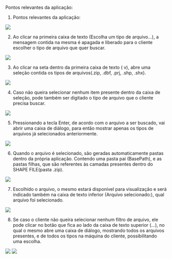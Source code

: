 Pontos relevantes da aplicação:

1. Pontos relevantes da aplicação:

<img src="https://i.imgur.com/VLJ3tbs.png" >

2. Ao clicar na primeira caixa de texto (Escolha um tipo de arquivo...), a mensagem contida na mesma é apagada e liberado para o cliente escolher o tipo de arquivo que quer buscar.

<img src="https://i.imgur.com/A24pJdY.png" >

3. Ao clicar na seta dentro da primeira caixa de texto ( v), abre uma seleção contida os tipos de arquivos(.zip, .dbf, .prj, .shp, .shx).

<img src="https://i.imgur.com/gz30Aut.png">

4. Caso não queira selecionar nenhum item presente dentro da caixa de seleção, pode também ser digitado o tipo de arquivo que o cliente precisa buscar.

<img src="https://i.imgur.com/Xh0j0I1.png">

5. Pressionando a tecla Enter, de acordo com o arquivo a ser buscado, vai abrir uma caixa de diálogo, para então mostrar apenas os tipos de arquivos já selecionados anteriormente.

<img src="https://i.imgur.com/KJOGtIh.png">

6. Quando o arquivo é selecionado, são geradas automaticamente pastas dentro da própria aplicação. Contendo uma pasta pai (BasePath), e as pastas filhas, que são referentes às camadas presentes dentro do SHAPE FILE(pasta .zip).

<img src="https://i.imgur.com/V4mdhBV.png">

7. Escolhido o arquivo, o mesmo estará disponível para visualização e será indicado também na caixa de texto inferior (Arquivo selecionado:), qual arquivo foi selecionado.

<img src="https://i.imgur.com/t60JtrF.png">

8. Se caso o cliente não queira selecionar nenhum filtro de arquivo, ele pode clicar no botão que fica ao lado da caixa de texto superior (...), no qual o mesmo abre uma caixa de diálogo, mostrando todos os arquivos presentes, e de todos os tipos na máquina do cliente, possibilitando uma escolha.

<img src="https://i.imgur.com/tuf1z7W.png">

<img src="https://i.imgur.com/U0bWhk4.png">
